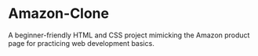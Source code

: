# Amazon-Clone
A beginner-friendly HTML and CSS project mimicking the Amazon product page for practicing web development basics.
